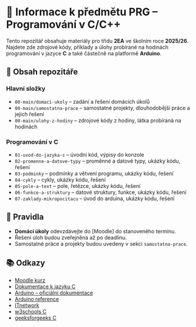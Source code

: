 # 📘 Informace k předmětu PRG – Programování v C/C++

Tento repozitář obsahuje materiály pro třídu **2EA** ve školním roce **2025/26**. Najdete zde zdrojové kódy, příklady a úlohy probírané na hodinách programování v jazyce **C** a také částečně na platformě **Arduino**.

## 📂 Obsah repozitáře 

### Hlavní složky
- `00-main/domaci-ukoly` – zadání a řešení domácích úkolů  
- `00-main/samostatna-prace` – samostatné projekty, dlouhodobější práce a jejich řešení  
- `00-main/ulohy-z-hodiny` – zdrojové kódy z hodiny, látka probíraná na hodinách  

### Programování v C
- `01-uvod-do-jazyka-c` – úvodní kód, výpisy do konzole 
- `02-promenne-a-datove-typy` – proměnné a datové typy, ukázky kódu, řešení  
- `03-podminky` – podmínky a větvení programu, ukázky kódu, řešení  
- `04-cykly` – cykly, ukázky kódu, řešení  
- `05-pole-a-text` – pole, řetězce, ukázky kódu, řešení
- `06-funkce-a-struktury` – datové struktury, funkce, ukázky kódu, řešení
- `07-zaklady-mikropocitacu` – úvod do arduina, ukázky kódu, řešení   

## 📝 Pravidla
- **Domácí úkoly** odevzdávejte do [Moodle] do stanoveného termínu.  
- Řešení úloh budou zveřejněna až po deadlinu.  
- Samostatné práce a projekty budou uvedeny v sekci `samostatna-prace`.  

## 📚 Odkazy
- [Moodle kurz](https://eln.sps-prosek.cz/course/view.php?id=378)  
- [Dokumentace k jazyku C](https://devdocs.io/c/)  
- [Arduino – oficiální dokumentace](https://docs.arduino.cc/)  
- [Arduino reference](https://www.arduino.cc/reference/en/)  
- [ITnetwork](https://www.itnetwork.cz/cecko)  
- [w3schools C](https://www.w3schools.com/c/c_intro.php)  
- [geeksforgeeks C](https://www.geeksforgeeks.org/c-programming-language/)  

